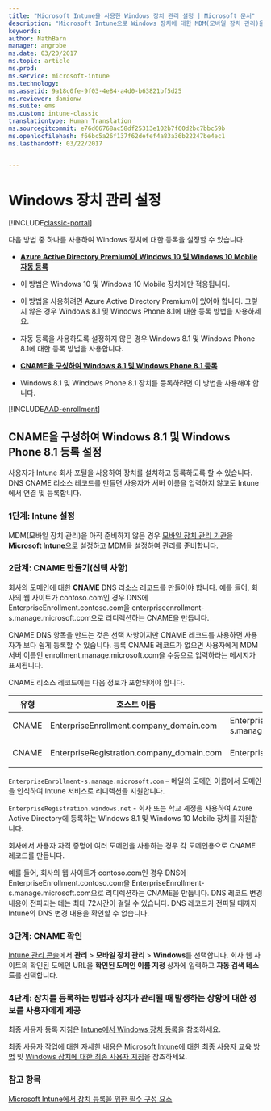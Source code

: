 ```yaml
---
title: "Microsoft Intune을 사용한 Windows 장치 관리 설정 | Microsoft 문서"
description: "Microsoft Intune으로 Windows 장치에 대한 MDM(모바일 장치 관리)을 사용하도록 설정합니다."
keywords: 
author: NathBarn
manager: angrobe
ms.date: 03/20/2017
ms.topic: article
ms.prod: 
ms.service: microsoft-intune
ms.technology: 
ms.assetid: 9a18c0fe-9f03-4e84-a4d0-b63821bf5d25
ms.reviewer: damionw
ms.suite: ems
ms.custom: intune-classic
translationtype: Human Translation
ms.sourcegitcommit: e76d66768ac58df25313e102b7f60d2bc7bbc59b
ms.openlocfilehash: f66bc5a26f137f62defef4a83a36b22247be4ec1
ms.lasthandoff: 03/22/2017


---
```


# <a name="set-up-windows-device-management"></a>Windows 장치 관리 설정

[!INCLUDE[classic-portal](../includes/classic-portal.md)]

다음 방법 중 하나를 사용하여 Windows 장치에 대한 등록을 설정할 수 있습니다.

- [**Azure Active Directory Premium에 Windows 10 및 Windows 10 Mobile 자동 등록**](#set-up-windows-10-and-windows-10-mobile-automatic-enrollment-with-azure-active-directory-premium)
 -  이 방법은 Windows 10 및 Windows 10 Mobile 장치에만 적용됩니다.
 -  이 방법을 사용하려면 Azure Active Directory Premium이 있어야 합니다. 그렇지 않은 경우 Windows 8.1 및 Windows Phone 8.1에 대한 등록 방법을 사용하세요.
 -  자동 등록을 사용하도록 설정하지 않은 경우 Windows 8.1 및 Windows Phone 8.1에 대한 등록 방법을 사용합니다.


- [**CNAME을 구성하여 Windows 8.1 및 Windows Phone 8.1 등록**](#set-up-windows-81-and-windows-phone-81-enrollment-by-configuring-cname)
 - Windows 8.1 및 Windows Phone 8.1 장치를 등록하려면 이 방법을 사용해야 합니다.

[!INCLUDE[AAD-enrollment](../includes/win10-automatic-enrollment-aad.md)]

## <a name="set-up-windows-81-and-windows-phone-81-enrollment-by-configuring-cname"></a>CNAME을 구성하여 Windows 8.1 및 Windows Phone 8.1 등록 설정
사용자가 Intune 회사 포털을 사용하여 장치를 설치하고 등록하도록 할 수 있습니다. DNS CNAME 리소스 레코드를 만들면 사용자가 서버 이름을 입력하지 않고도 Intune에서 연결 및 등록합니다.

### <a name="step-1-set-up-intune"></a>1단계: Intune 설정

MDM(모바일 장치 관리)을 아직 준비하지 않은 경우 [모바일 장치 관리 기관](prerequisites-for-enrollment.md#step-2-set-mdm-authority)을 **Microsoft Intune**으로 설정하고 MDM을 설정하여 관리를 준비합니다.

### <a name="step-2-create-cnames-optional"></a>2단계: CNAME 만들기(선택 사항)

회사의 도메인에 대한 **CNAME** DNS 리소스 레코드를 만들어야 합니다. 예를 들어, 회사의 웹 사이트가 contoso.com인 경우 DNS에 EnterpriseEnrollment.contoso.com을 enterpriseenrollment-s.manage.microsoft.com으로 리디렉션하는 CNAME을 만듭니다.


   CNAME DNS 항목을 만드는 것은 선택 사항이지만 CNAME 레코드를 사용하면 사용자가 보다 쉽게 등록할 수 있습니다. 등록 CNAME 레코드가 없으면 사용자에게 MDM 서버 이름인 enrollment.manage.microsoft.com을 수동으로 입력하라는 메시지가 표시됩니다.

   CNAME 리소스 레코드에는 다음 정보가 포함되어야 합니다.

  |유형|호스트 이름|지시 대상|TTL|
  |--------|-------------|-------------|-------|
  |CNAME|EnterpriseEnrollment.company_domain.com|EnterpriseEnrollment-s.manage.microsoft.com |1시간|
  |CNAME|EnterpriseRegistration.company_domain.com|EnterpriseRegistration.windows.net|1시간|

  `EnterpriseEnrollment-s.manage.microsoft.com` – 메일의 도메인 이름에서 도메인을 인식하여 Intune 서비스로 리디렉션을 지원합니다.

  `EnterpriseRegistration.windows.net` - 회사 또는 학교 계정을 사용하여 Azure Active Directory에 등록하는 Windows 8.1 및 Windows 10 Mobile 장치를 지원합니다.

  회사에서 사용자 자격 증명에 여러 도메인을 사용하는 경우 각 도메인용으로 CNAME 레코드를 만듭니다.

  예를 들어, 회사의 웹 사이트가 contoso.com인 경우 DNS에 EnterpriseEnrollment.contoso.com을 EnterpriseEnrollment-s.manage.microsoft.com으로 리디렉션하는 CNAME을 만듭니다. DNS 레코드 변경 내용이 전파되는 데는 최대 72시간이 걸릴 수 있습니다. DNS 레코드가 전파될 때까지 Intune의 DNS 변경 내용을 확인할 수 없습니다.

### <a name="step-3-verify-cname"></a>3단계: CNAME 확인

[Intune 관리 콘솔](http://manage.microsoft.com)에서 **관리** &gt; **모바일 장치 관리** &gt; **Windows**를 선택합니다. 회사 웹 사이트의 확인된 도메인 URL을 **확인된 도메인 이름 지정** 상자에 입력하고 **자동 검색 테스트**를 선택합니다.

### <a name="step-4-tell-your-users-how-to-enroll-their-devices-and-what-to-expect-after-theyre-brought-into-management"></a>4단계: 장치를 등록하는 방법과 장치가 관리될 때 발생하는 상황에 대한 정보를 사용자에게 제공

   최종 사용자 등록 지침은 [Intune에서 Windows 장치 등록](https://docs.microsoft.com/intune-user-help/enroll-your-device-in-intune-windows)을 참조하세요.

   최종 사용자 작업에 대한 자세한 내용은 [Microsoft Intune에 대한 최종 사용자 교육 방법](https://docs.microsoft.com/intune/deploy-use/how-to-educate-your-end-users-about-microsoft-intune) 및 [Windows 장치에 대한 최종 사용자 지침](https://docs.microsoft.com/intune-user-help/using-your-windows-device-with-intune)을 참조하세요.

### <a name="see-also"></a>참고 항목
[Microsoft Intune에서 장치 등록을 위한 필수 구성 요소](prerequisites-for-enrollment.md)

